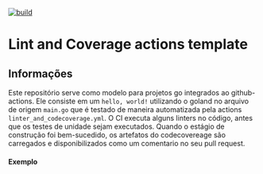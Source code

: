 [![build](https://img.shields.io/wercker/build/wercker/go-wercker-api.svg)](https://github.com/LucasRejanio/golang-ci-template-test/actions/runs/709560111)


# Lint and Coverage actions template

## Informações

Este repositório serve como modelo para projetos go integrados ao github-actions. Ele consiste em um `hello, world!` utilizando o goland no arquivo de origem `main.go` que é testado de maneira automatizada pela actions `linter_and_codecoverage.yml`. O CI executa alguns linters no código, antes que os testes de unidade sejam executados. Quando o estágio de construção foi bem-sucedido, os artefatos do codecovereage são carregados e disponibilizados como um comentario no seu pull request.

#### Exemplo 


